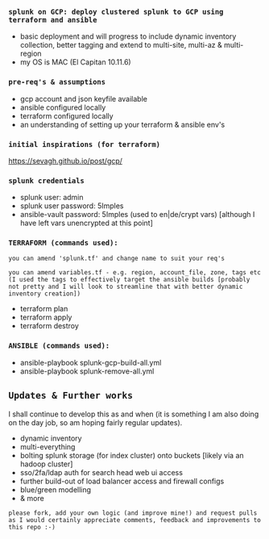 ### ```splunk on GCP: deploy clustered splunk to GCP using terraform and ansible```

* basic deployment and will progress to include dynamic inventory collection, better tagging and extend to multi-site, multi-az & multi-region
* my OS is MAC (El Capitan 10.11.6)

### ```pre-req's & assumptions```
* gcp account and json keyfile available
* ansible configured locally
* terraform configured locally
* an understanding of setting up your terraform & ansible env's

### ```initial inspirations (for terraform)```
https://sevagh.github.io/post/gcp/

### ```splunk credentials```
* splunk user: admin
* splunk user password: 5Imples
* ansible-vault password: 5Imples (used to en|de/crypt vars) [although I have left vars unencrypted at this point]

### ```TERRAFORM (commands used):```
`you can amend 'splunk.tf' and change name to suit your req's`

`you can amend variables.tf - e.g. region, account_file, zone, tags etc (I used the tags to effectively target the ansible builds [probably not pretty and I will look to streamline that with better dynamic inventory creation])`
* terraform plan
* terraform apply
* terraform destroy

### ```ANSIBLE (commands used):```
* ansible-playbook splunk-gcp-build-all.yml
* ansible-playbook splunk-remove-all.yml

## ```Updates & Further works```
I shall continue to develop this as and when (it is something I am also doing on the day job, so am hoping fairly regular updates).
* dynamic inventory
* multi-everything
* bolting splunk storage (for index cluster) onto buckets [likely via an hadoop cluster]
* sso/2fa/ldap auth for search head web ui access
* further build-out of load balancer access and firewall configs
* blue/green modelling
* & more

```please fork, add your own logic (and improve mine!) and request pulls as I would certainly appreciate comments, feedback and improvements to this repo :-)```
